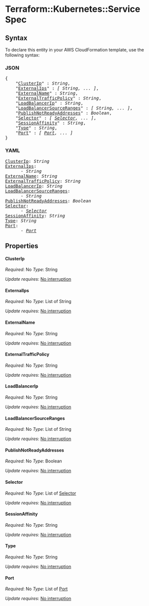 # Terraform::Kubernetes::Service Spec

## Syntax

To declare this entity in your AWS CloudFormation template, use the following syntax:

### JSON

<pre>
{
    "<a href="#clusterip" title="ClusterIp">ClusterIp</a>" : <i>String</i>,
    "<a href="#externalips" title="ExternalIps">ExternalIps</a>" : <i>[ String, ... ]</i>,
    "<a href="#externalname" title="ExternalName">ExternalName</a>" : <i>String</i>,
    "<a href="#externaltrafficpolicy" title="ExternalTrafficPolicy">ExternalTrafficPolicy</a>" : <i>String</i>,
    "<a href="#loadbalancerip" title="LoadBalancerIp">LoadBalancerIp</a>" : <i>String</i>,
    "<a href="#loadbalancersourceranges" title="LoadBalancerSourceRanges">LoadBalancerSourceRanges</a>" : <i>[ String, ... ]</i>,
    "<a href="#publishnotreadyaddresses" title="PublishNotReadyAddresses">PublishNotReadyAddresses</a>" : <i>Boolean</i>,
    "<a href="#selector" title="Selector">Selector</a>" : <i>[ <a href="spec-selector.md">Selector</a>, ... ]</i>,
    "<a href="#sessionaffinity" title="SessionAffinity">SessionAffinity</a>" : <i>String</i>,
    "<a href="#type" title="Type">Type</a>" : <i>String</i>,
    "<a href="#port" title="Port">Port</a>" : <i>[ <a href="spec-port.md">Port</a>, ... ]</i>
}
</pre>

### YAML

<pre>
<a href="#clusterip" title="ClusterIp">ClusterIp</a>: <i>String</i>
<a href="#externalips" title="ExternalIps">ExternalIps</a>: <i>
      - String</i>
<a href="#externalname" title="ExternalName">ExternalName</a>: <i>String</i>
<a href="#externaltrafficpolicy" title="ExternalTrafficPolicy">ExternalTrafficPolicy</a>: <i>String</i>
<a href="#loadbalancerip" title="LoadBalancerIp">LoadBalancerIp</a>: <i>String</i>
<a href="#loadbalancersourceranges" title="LoadBalancerSourceRanges">LoadBalancerSourceRanges</a>: <i>
      - String</i>
<a href="#publishnotreadyaddresses" title="PublishNotReadyAddresses">PublishNotReadyAddresses</a>: <i>Boolean</i>
<a href="#selector" title="Selector">Selector</a>: <i>
      - <a href="spec-selector.md">Selector</a></i>
<a href="#sessionaffinity" title="SessionAffinity">SessionAffinity</a>: <i>String</i>
<a href="#type" title="Type">Type</a>: <i>String</i>
<a href="#port" title="Port">Port</a>: <i>
      - <a href="spec-port.md">Port</a></i>
</pre>

## Properties

#### ClusterIp

_Required_: No
_Type_: String

_Update requires_: [No interruption](https://docs.aws.amazon.com/AWSCloudFormation/latest/UserGuide/using-cfn-updating-stacks-update-behaviors.html#update-no-interrupt)

#### ExternalIps

_Required_: No
_Type_: List of String

_Update requires_: [No interruption](https://docs.aws.amazon.com/AWSCloudFormation/latest/UserGuide/using-cfn-updating-stacks-update-behaviors.html#update-no-interrupt)

#### ExternalName

_Required_: No
_Type_: String

_Update requires_: [No interruption](https://docs.aws.amazon.com/AWSCloudFormation/latest/UserGuide/using-cfn-updating-stacks-update-behaviors.html#update-no-interrupt)

#### ExternalTrafficPolicy

_Required_: No
_Type_: String

_Update requires_: [No interruption](https://docs.aws.amazon.com/AWSCloudFormation/latest/UserGuide/using-cfn-updating-stacks-update-behaviors.html#update-no-interrupt)

#### LoadBalancerIp

_Required_: No
_Type_: String

_Update requires_: [No interruption](https://docs.aws.amazon.com/AWSCloudFormation/latest/UserGuide/using-cfn-updating-stacks-update-behaviors.html#update-no-interrupt)

#### LoadBalancerSourceRanges

_Required_: No
_Type_: List of String

_Update requires_: [No interruption](https://docs.aws.amazon.com/AWSCloudFormation/latest/UserGuide/using-cfn-updating-stacks-update-behaviors.html#update-no-interrupt)

#### PublishNotReadyAddresses

_Required_: No
_Type_: Boolean

_Update requires_: [No interruption](https://docs.aws.amazon.com/AWSCloudFormation/latest/UserGuide/using-cfn-updating-stacks-update-behaviors.html#update-no-interrupt)

#### Selector

_Required_: No
_Type_: List of <a href="spec-selector.md">Selector</a>

_Update requires_: [No interruption](https://docs.aws.amazon.com/AWSCloudFormation/latest/UserGuide/using-cfn-updating-stacks-update-behaviors.html#update-no-interrupt)

#### SessionAffinity

_Required_: No
_Type_: String

_Update requires_: [No interruption](https://docs.aws.amazon.com/AWSCloudFormation/latest/UserGuide/using-cfn-updating-stacks-update-behaviors.html#update-no-interrupt)

#### Type

_Required_: No
_Type_: String

_Update requires_: [No interruption](https://docs.aws.amazon.com/AWSCloudFormation/latest/UserGuide/using-cfn-updating-stacks-update-behaviors.html#update-no-interrupt)

#### Port

_Required_: No
_Type_: List of <a href="spec-port.md">Port</a>

_Update requires_: [No interruption](https://docs.aws.amazon.com/AWSCloudFormation/latest/UserGuide/using-cfn-updating-stacks-update-behaviors.html#update-no-interrupt)

